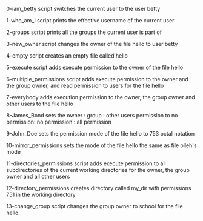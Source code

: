 0-iam_betty script switches the current user to the user betty

1-who_am_i script prints the effective username of the current user

2-groups script prints all the groups the current user is part of

3-new_owner script changes the owner of the file hello to user betty

4-empty script creates an empty file called hello

5-execute script adds execute permission to the owner of the file hello

6-multiple_permissions script adds execute permission to the owner and the group owner, and read permission to users for the file hello

7-everybody adds execution permission to the owner, the group owner and other users to the file hello 

8-James_Bond sets the owner : group : other users permission to no permission: no permission : all permission

9-John_Doe sets the permission mode of the file hello to 753 octal notation

10-mirror_permissions sets the mode of the file hello the same as file olleh's mode

11-directories_permissions script adds execute permission to all subdirectories of the current working directories for the owner, the group owner and all other users

12-directory_permissions creates directory called my_dir with permissions 751 in the working directory

13-change_group script changes the group owner to school for the file hello.
